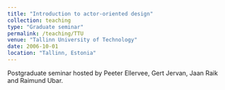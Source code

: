```yaml
---
title: "Introduction to actor-oriented design"
collection: teaching
type: "Graduate seminar"
permalink: /teaching/TTU
venue: "Tallinn University of Technology"
date: 2006-10-01
location: "Tallinn, Estonia"
---
```


Postgraduate seminar hosted by Peeter Ellervee, Gert Jervan, Jaan Raik and Raimund Ubar.

 

